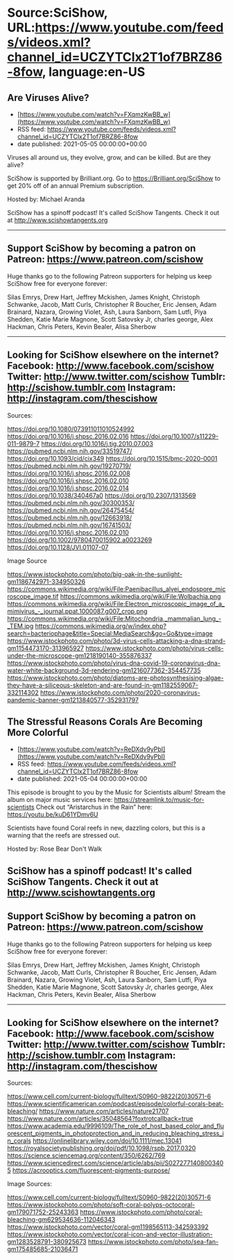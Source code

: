 # Source:SciShow, URL:https://www.youtube.com/feeds/videos.xml?channel_id=UCZYTClx2T1of7BRZ86-8fow, language:en-US

## Are Viruses Alive?
 - [https://www.youtube.com/watch?v=FXqmzKwBB_w](https://www.youtube.com/watch?v=FXqmzKwBB_w)
 - RSS feed: https://www.youtube.com/feeds/videos.xml?channel_id=UCZYTClx2T1of7BRZ86-8fow
 - date published: 2021-05-05 00:00:00+00:00

Viruses all around us, they evolve, grow, and can be killed. But are they alive?

SciShow is supported by Brilliant.org. Go to https://Brilliant.org/SciShow to get 20% off of an annual Premium subscription. 

Hosted by: Michael Aranda

SciShow has a spinoff podcast! It's called SciShow Tangents. Check it out at http://www.scishowtangents.org

----------
Support SciShow by becoming a patron on Patreon: https://www.patreon.com/scishow
----------
Huge thanks go to the following Patreon supporters for helping us keep SciShow free for everyone forever:

Silas Emrys, Drew Hart, Jeffrey Mckishen, James Knight, Christoph Schwanke, Jacob, Matt Curls, Christopher R Boucher, Eric Jensen, Adam Brainard, Nazara, Growing Violet, Ash, Laura Sanborn, Sam Lutfi, Piya Shedden, Katie Marie Magnone, Scott Satovsky Jr, charles george, Alex Hackman, Chris Peters, Kevin Bealer, Alisa Sherbow

----------
Looking for SciShow elsewhere on the internet?
Facebook: http://www.facebook.com/scishow
Twitter: http://www.twitter.com/scishow
Tumblr: http://scishow.tumblr.com
Instagram: http://instagram.com/thescishow
----------
Sources:

https://doi.org/10.1080/073911011010524992
https://doi.org/10.1016/j.shpsc.2016.02.016
https://doi.org/10.1007/s11229-011-9879-7
https://doi.org/10.1016/j.tig.2010.07.003
https://pubmed.ncbi.nlm.nih.gov/33519747/
https://doi.org/10.1093/cid/cix349
https://doi.org/10.1515/bmc-2020-0001
https://pubmed.ncbi.nlm.nih.gov/19270719/
https://doi.org/10.1016/j.shpsc.2016.02.008
https://doi.org/10.1016/j.shpsc.2016.02.010
https://doi.org/10.1016/j.shpsc.2016.02.014
https://doi.org/10.1038/340467a0
https://doi.org/10.2307/1313569
https://pubmed.ncbi.nlm.nih.gov/30300353/
https://pubmed.ncbi.nlm.nih.gov/26475454/
https://pubmed.ncbi.nlm.nih.gov/12663918/
https://pubmed.ncbi.nlm.nih.gov/16741503/
https://doi.org/10.1016/j.shpsc.2016.02.010
https://doi.org/10.1002/9780470015902.a0023269
https://doi.org/10.1128/JVI.01107-07 

Image Source

https://www.istockphoto.com/photo/big-oak-in-the-sunlight-gm1186742971-334950326
https://commons.wikimedia.org/wiki/File:Paenibacillus_alvei_endospore_microscope_image.tif
https://commons.wikimedia.org/wiki/File:Wolbachia.png
https://commons.wikimedia.org/wiki/File:Electron_microscopic_image_of_a_mimivirus_-_journal.ppat.1000087.g007_crop.png
https://commons.wikimedia.org/wiki/File:Mitochondria,_mammalian_lung_-_TEM.jpg
https://commons.wikimedia.org/w/index.php?search=bacteriophage&title=Special:MediaSearch&go=Go&type=image
https://www.istockphoto.com/photo/3d-virus-cells-attacking-a-dna-strand-gm1154473170-313965927
https://www.istockphoto.com/photo/virus-cells-under-the-microscope-gm1218190140-355876337
https://www.istockphoto.com/photo/virus-dna-covid-19-coronavirus-dna-water-white-background-3d-rendering-gm1216077362-354457735
https://www.istockphoto.com/photo/diatoms-are-photosynthesising-algae-they-have-a-siliceous-skeleton-and-are-found-in-gm1182559067-332114302
https://www.istockphoto.com/photo/2020-coronavirus-pandemic-banner-gm1213840577-352931797

## The Stressful Reasons Corals Are Becoming More Colorful
 - [https://www.youtube.com/watch?v=ReDXdv9yPbI](https://www.youtube.com/watch?v=ReDXdv9yPbI)
 - RSS feed: https://www.youtube.com/feeds/videos.xml?channel_id=UCZYTClx2T1of7BRZ86-8fow
 - date published: 2021-05-04 00:00:00+00:00

This episode is brought to you by the Music for Scientists album! Stream the album on major music services here: https://streamlink.to/music-for-scientists Check out “Aristarchus in the Rain” here: https://youtu.be/kuD61YDmv6U

Scientists have found Coral reefs in new, dazzling colors, but this is a warning that the reefs are stressed out.

Hosted by: Rose Bear Don't Walk

SciShow has a spinoff podcast! It's called SciShow Tangents. Check it out at http://www.scishowtangents.org
----------
Support SciShow by becoming a patron on Patreon: https://www.patreon.com/scishow
----------
Huge thanks go to the following Patreon supporters for helping us keep SciShow free for everyone forever:

Silas Emrys, Drew Hart, Jeffrey Mckishen, James Knight, Christoph Schwanke, Jacob, Matt Curls, Christopher R Boucher, Eric Jensen, Adam Brainard, Nazara, Growing Violet, Ash, Laura Sanborn, Sam Lutfi, Piya Shedden, Katie Marie Magnone, Scott Satovsky Jr, charles george, Alex Hackman, Chris Peters, Kevin Bealer, Alisa Sherbow

----------
Looking for SciShow elsewhere on the internet?
Facebook: http://www.facebook.com/scishow
Twitter: http://www.twitter.com/scishow
Tumblr: http://scishow.tumblr.com
Instagram: http://instagram.com/thescishow
----------
Sources:

https://www.cell.com/current-biology/fulltext/S0960-9822(20)30571-6
https://www.scientificamerican.com/podcast/episode/colorful-corals-beat-bleaching/
https://www.nature.com/articles/nature21707
https://www.nature.com/articles/35048564?foxtrotcallback=true
https://www.academia.edu/9996109/The_role_of_host_based_color_and_fluorescent_pigments_in_photoprotection_and_in_reducing_bleaching_stress_in_corals
https://onlinelibrary.wiley.com/doi/10.1111/mec.13041
https://royalsocietypublishing.org/doi/pdf/10.1098/rspb.2017.0320
https://science.sciencemag.org/content/350/6262/769
https://www.sciencedirect.com/science/article/abs/pii/S0272771408003405
https://acrooptics.com/fluorescent-pigments-purpose/

Image Sources:

https://www.cell.com/current-biology/fulltext/S0960-9822(20)30571-6
https://www.istockphoto.com/photo/soft-coral-polyps-octocoral-gm179071752-25243363
https://www.istockphoto.com/photo/coral-bleaching-gm629534636-112046343
https://www.istockphoto.com/vector/coral-gm1198565113-342593392
https://www.istockphoto.com/vector/coral-icon-and-vector-illustration-gm1283528791-380925673
https://www.istockphoto.com/photo/sea-fan-gm175485685-21036471

